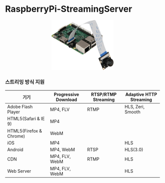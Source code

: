 # RaspberryPi-StreamingServer
<p align="center"> 
<img src="/img/RPI_Camera.png" width="40%"></img>
</p>

### 스트리밍 방식 지원
|기기|Progressive Download|RTSP/RTMP Streaming|Adaptive HTTP Streaming|
|---|---|---|---|
|Adobe Flash Player|MP4, FLV|RTMP|HLS, Zeri, Smooth|
|HTML5(Safari & IE 9)|MP4|   |   |
|HTML5(Firefox & Chrome)|WebM|   |   |
|iOS|MP4|   |HLS|
|Android|MP4, WebM|RTSP|HLS(3.0)|
|CDN|MP4, FLV, WebM|RTMP|HLS|
|Web Server|MP4, FLV, WebM|   |HLS|
